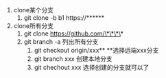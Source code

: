 1. clone某个分支
   1. git clone -b b1 https://\*\*\*\*\*\*
2. clone所有分支
   1. git clone https://github.com/\*\*\*\*
   2. git branch -a 列出所有分支
      1. git checkout origin/xxx**  **选择远端xxx分支
      2. git branch xxx 创建本地分支
      3. git chechout xxx 选择创建的分支就可以了 




